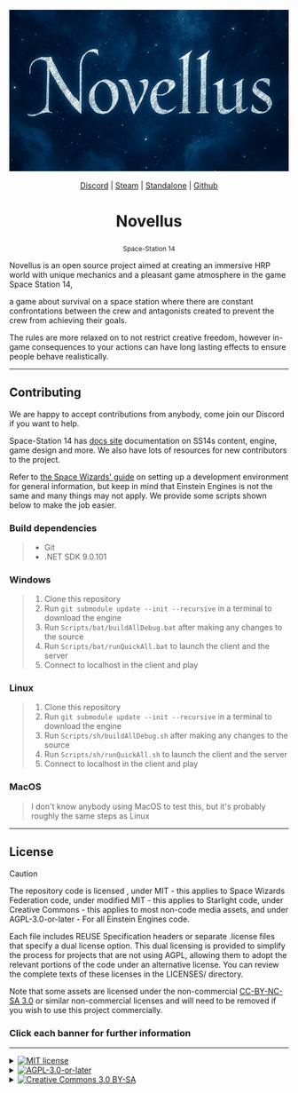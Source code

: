 <!--
SPDX-FileCopyrightText: 2017 PJB3005 <pieterjan.briers@gmail.com>
SPDX-FileCopyrightText: 2018 Pieter-Jan Briers <pieterjan.briers@gmail.com>
SPDX-FileCopyrightText: 2019 Ivan <silvertorch5@gmail.com>
SPDX-FileCopyrightText: 2019 Silver <silvertorch5@gmail.com>
SPDX-FileCopyrightText: 2020 Injazz <43905364+Injazz@users.noreply.github.com>
SPDX-FileCopyrightText: 2020 RedlineTriad <39059512+RedlineTriad@users.noreply.github.com>
SPDX-FileCopyrightText: 2020 Víctor Aguilera Puerto <zddm@outlook.es>
SPDX-FileCopyrightText: 2021 Paul Ritter <ritter.paul1@googlemail.com>
SPDX-FileCopyrightText: 2021 Swept <sweptwastaken@protonmail.com>
SPDX-FileCopyrightText: 2021 mirrorcult <lunarautomaton6@gmail.com>
SPDX-FileCopyrightText: 2022 Pieter-Jan Briers <pieterjan.briers+git@gmail.com>
SPDX-FileCopyrightText: 2022 ike709 <ike709@users.noreply.github.com>
SPDX-FileCopyrightText: 2023 iglov <iglov@avalon.land>
SPDX-FileCopyrightText: 2024 BasedPugilist <125258730+BasedPugilist@users.noreply.github.com>
SPDX-FileCopyrightText: 2024 DEATHB4DEFEAT <77995199+DEATHB4DEFEAT@users.noreply.github.com>
SPDX-FileCopyrightText: 2024 Debug <49997488+DebugOk@users.noreply.github.com>
SPDX-FileCopyrightText: 2024 Fansana <116083121+Fansana@users.noreply.github.com>
SPDX-FileCopyrightText: 2024 Pspritechologist <81725545+Pspritechologist@users.noreply.github.com>
SPDX-FileCopyrightText: 2024 VMSolidus <evilexecutive@gmail.com>
SPDX-FileCopyrightText: 2024 stellar-novas <158120145+stellar-novas@users.noreply.github.com>
SPDX-FileCopyrightText: 2024 stellar-novas <stellar_novas@riseup.net>
SPDX-FileCopyrightText: 2025 sleepyyapril <123355664+sleepyyapril@users.noreply.github.com>
SPDX-FileCopyrightText: 2025 sleepyyapril <flyingkarii@gmail.com>

SPDX-License-Identifier: AGPL-3.0-or-later AND MIT
-->

<p align="center">
  <img alt="Space Station 14" width="601" src="Resources/Textures/Logo/logo.png"/>
</p>

<div class="header" align="center">

[Discord](https://discord.gg/jsN2xTVhyW) | [Steam](https://store.steampowered.com/app/1255460/Space_Station_14/) | [Standalone](https://spacestationmultiverse.com/downloads/) | [Github](https://github.com/NovellusSS14/SS14-Novellus)

# Novellus  
<sub>Space-Station 14</sub>

</div>

Novellus is an open source project aimed at creating an immersive HRP world with unique mechanics and a pleasant game atmosphere in the game Space Station 14, 

a game about survival on a space station where there are constant confrontations between the crew and antagonists created to prevent the crew from achieving their goals.

The rules are more relaxed on to not restrict creative freedom, however in-game consequences to your actions can have long lasting effects to ensure people behave realistically.

---

## Contributing

We are happy to accept contributions from anybody, come join our Discord if you want to help.

Space-Station 14 has [docs site](https://docs.spacestation14.io/) documentation on SS14s content, engine, game design and more. We also have lots of resources for new contributors to the project.

Refer to [the Space Wizards' guide](https://docs.spacestation14.com/en/general-development/setup/setting-up-a-development-environment.html) on setting up a development environment for general information, but keep in mind that Einstein Engines is not the same and many things may not apply.
We provide some scripts shown below to make the job easier.

### Build dependencies

> - Git
> - .NET SDK 9.0.101


### Windows

> 1. Clone this repository
> 2. Run `git submodule update --init --recursive` in a terminal to download the engine
> 3. Run `Scripts/bat/buildAllDebug.bat` after making any changes to the source
> 4. Run `Scripts/bat/runQuickAll.bat` to launch the client and the server
> 5. Connect to localhost in the client and play

### Linux

> 1. Clone this repository
> 2. Run `git submodule update --init --recursive` in a terminal to download the engine
> 3. Run `Scripts/sh/buildAllDebug.sh` after making any changes to the source
> 4. Run `Scripts/sh/runQuickAll.sh` to launch the client and the server
> 5. Connect to localhost in the client and play

### MacOS

> I don't know anybody using MacOS to test this, but it's probably roughly the same steps as Linux

---

## License

> [!CAUTION]
> The repository code is licensed ,
> under MIT - this applies to Space Wizards Federation code,
> under modified MIT - this applies to Starlight code, 
> under Creative Commons - this applies to most non-code media assets,
> and under AGPL-3.0-or-later - For all Einstein Engines code.

Each file includes REUSE Specification headers or separate .license files that specify a dual license option. This dual licensing is provided to simplify the process for projects that are not using AGPL, allowing them to adopt the relevant portions of the code under an alternative license. You can review the complete texts of these licenses in the LICENSES/ directory.

Note that some assets are licensed under the non-commercial [CC-BY-NC-SA 3.0](https://creativecommons.org/licenses/by-nc-sa/3.0/) or similar non-commercial licenses and will need to be removed if you wish to use this project commercially.

### Click each banner for further information

---

<details>
<summary><a href="#"><img src="https://img.shields.io/badge/licence-MIT-green?style=for-the-badge" alt="MIT license"></a></summary>

>Some files are licensed under [MIT license](https://opensource.org/license/MIT), these files are Space Wizards Federation code.
</details>

<details>
<summary><a href="#"><img src="https://freesvg.org/storage/img/thumb/button-agpl-ver2-source.png" alt="AGPL-3.0-or-later"></a></summary>

>Some files are licensed under [AGPL-3.0-or-later](https://opensource.org/license/agpl-v3), these files are Einstein Engines code.
</details>

<details>
<summary><a href="#"><img src="https://img.shields.io/badge/licence-CC_3.0_BY--SA-lightblue?style=for-the-badge" alt="Creative Commons 3.0 BY-SA"></a></summary>

>All other non-code media assets, including icons and sound files, are licensed under the [Creative Commons 3.0 BY-SA](https://creativecommons.org/licenses/by-sa/3.0/) license unless otherwise noted in the folder or file. Assets have their license and the copyright in the metadata file. [Example](https://github.com/space-wizards/space-station-14/blob/master/Resources/Textures/Objects/Tools/crowbar.rsi/meta.json).
</details>










